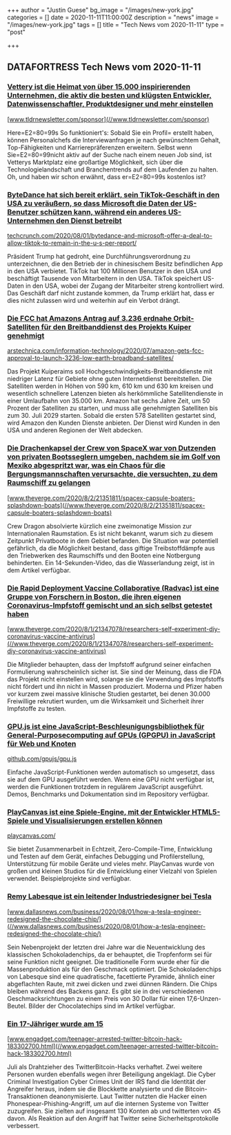 +++
author = "Justin Guese"
bg_image = "/images/new-york.jpg"
categories = []
date = 2020-11-11T11:00:00Z
description = "news"
image = "/images/new-york.jpg"
tags = []
title = "Tech News vom 2020-11-11"
type = "post"

+++

        
## DATAFORTRESS Tech News vom 2020-11-11



### [Vettery ist die Heimat von über 15.000 inspirierenden Unternehmen, die aktiv die besten und klügsten Entwickler, Datenwissenschaftler, Produktdesigner und mehr einstellen](//www.tldrnewsletter.com/sponsor)


[www.tldrnewsletter.com/sponsor](//www.tldrnewsletter.com/sponsor)


Here=E2=80=99s So funktioniert's: Sobald Sie ein Profil= erstellt haben, können Personalchefs die Interviewanfragen je nach gewünschtem Gehalt, Top-Fähigkeiten und Karrierepräferenzen erweitern. Selbst wenn Sie=E2=80=99nicht aktiv auf der Suche nach einem neuen Job sind, ist Vetterys Marktplatz eine großartige Möglichkeit, sich über die Technologielandschaft und Branchentrends auf dem Laufenden zu halten. Oh, und haben wir schon erwähnt, dass er=E2=80=99s kostenlos ist?


### [ByteDance hat sich bereit erklärt, sein TikTok-Geschäft in den USA zu veräußern, so dass Microsoft die Daten der US-Benutzer schützen kann, während ein anderes US-Unternehmen den Dienst betreibt](//techcrunch.com/2020/08/01/bytedance-and-microsoft-offer-a-deal-to-allow-tiktok-to-remain-in-the-u-s-per-report/)


[techcrunch.com/2020/08/01/bytedance-and-microsoft-offer-a-deal-to-allow-tiktok-to-remain-in-the-u-s-per-report/](//techcrunch.com/2020/08/01/bytedance-and-microsoft-offer-a-deal-to-allow-tiktok-to-remain-in-the-u-s-per-report/)


Präsident Trump hat gedroht, eine Durchführungsverordnung zu unterzeichnen, die den Betrieb der in chinesischem Besitz befindlichen App in den USA verbietet. TikTok hat 100 Millionen Benutzer in den USA und beschäftigt Tausende von Mitarbeitern in den USA. TikTok speichert US-Daten in den USA, wobei der Zugang der Mitarbeiter streng kontrolliert wird. Das Geschäft darf nicht zustande kommen, da Trump erklärt hat, dass er dies nicht zulassen wird und weiterhin auf ein Verbot drängt.


### [Die FCC hat Amazons Antrag auf 3.236 erdnahe Orbit-Satelliten für den Breitbanddienst des Projekts Kuiper genehmigt](//arstechnica.com/information-technology/2020/07/amazon-gets-fcc-approval-to-launch-3236-low-earth-broadband-satellites/)


[arstechnica.com/information-technology/2020/07/amazon-gets-fcc-approval-to-launch-3236-low-earth-broadband-satellites/](//arstechnica.com/information-technology/2020/07/amazon-gets-fcc-approval-to-launch-3236-low-earth-broadband-satellites/)


Das Projekt Kuiperaims soll Hochgeschwindigkeits-Breitbanddienste mit niedriger Latenz für Gebiete ohne guten Internetdienst bereitstellen. Die Satelliten werden in Höhen von 590 km, 610 km und 630 km kreisen und wesentlich schnellere Latenzen bieten als herkömmliche Satellitendienste in einer Umlaufbahn von 35.000 km. Amazon hat sechs Jahre Zeit, um 50 Prozent der Satelliten zu starten, und muss alle genehmigten Satelliten bis zum 30. Juli 2029 starten. Sobald die ersten 578 Satelliten gestartet sind, wird Amazon den Kunden Dienste anbieten. Der Dienst wird Kunden in den USA und anderen Regionen der Welt abdecken.


### [Die Drachenkapsel der Crew von SpaceX war von Dutzenden von privaten Bootsseglern umgeben, nachdem sie im Golf von Mexiko abgespritzt war, was ein Chaos für die Bergungsmannschaften verursachte, die versuchten, zu dem Raumschiff zu gelangen](//www.theverge.com/2020/8/2/21351811/spacex-capsule-boaters-splashdown-boats)


[www.theverge.com/2020/8/2/21351811/spacex-capsule-boaters-splashdown-boats](//www.theverge.com/2020/8/2/21351811/spacex-capsule-boaters-splashdown-boats)


Crew Dragon absolvierte kürzlich eine zweimonatige Mission zur Internationalen Raumstation. Es ist nicht bekannt, warum sich zu diesem Zeitpunkt Privatboote in dem Gebiet befanden. Die Situation war potentiell gefährlich, da die Möglichkeit bestand, dass giftige Treibstoffdämpfe aus den Triebwerken des Raumschiffs und den Booten eine Notbergung behinderten. Ein 14-Sekunden-Video, das die Wasserlandung zeigt, ist in dem Artikel verfügbar.


### [Die Rapid Deployment Vaccine Collaborative (Radvac) ist eine Gruppe von Forschern in Boston, die ihren eigenen Coronavirus-Impfstoff gemischt und an sich selbst getestet haben](//www.theverge.com/2020/8/1/21347078/researchers-self-experiment-diy-coronavirus-vaccine-antivirus)


[www.theverge.com/2020/8/1/21347078/researchers-self-experiment-diy-coronavirus-vaccine-antivirus](//www.theverge.com/2020/8/1/21347078/researchers-self-experiment-diy-coronavirus-vaccine-antivirus)


Die Mitglieder behaupten, dass der Impfstoff aufgrund seiner einfachen Formulierung wahrscheinlich sicher ist. Sie sind der Meinung, dass die FDA das Projekt nicht einstellen wird, solange sie die Verwendung des Impfstoffs nicht fördert und ihn nicht in Massen produziert. Moderna und Pfizer haben vor kurzem zwei massive klinische Studien gestartet, bei denen 30.000 Freiwillige rekrutiert wurden, um die Wirksamkeit und Sicherheit ihrer Impfstoffe zu testen.


### [GPU.js ist eine JavaScript-Beschleunigungsbibliothek für General-Purposecomputing auf GPUs (GPGPU) in JavaScript für Web und Knoten](//github.com/gpujs/gpu.js)


[github.com/gpujs/gpu.js](//github.com/gpujs/gpu.js)


Einfache JavaScript-Funktionen werden automatisch so umgesetzt, dass sie auf dem GPU ausgeführt werden. Wenn eine GPU nicht verfügbar ist, werden die Funktionen trotzdem in regulärem JavaScript ausgeführt. Demos, Benchmarks und Dokumentation sind im Repository verfügbar.


### [PlayCanvas ist eine Spiele-Engine, mit der Entwickler HTML5-Spiele und Visualisierungen erstellen können](//playcanvas.com/)


[playcanvas.com/](//playcanvas.com/)


Sie bietet Zusammenarbeit in Echtzeit, Zero-Compile-Time, Entwicklung und Testen auf dem Gerät, einfaches Debugging und Profilerstellung, Unterstützung für mobile Geräte und vieles mehr. PlayCanvas wurde von großen und kleinen Studios für die Entwicklung einer Vielzahl von Spielen verwendet. Beispielprojekte sind verfügbar.


### [Remy Labesque ist ein leitender Industriedesigner bei Tesla](//www.dallasnews.com/business/2020/08/01/how-a-tesla-engineer-redesigned-the-chocolate-chip/)


[www.dallasnews.com/business/2020/08/01/how-a-tesla-engineer-redesigned-the-chocolate-chip/](//www.dallasnews.com/business/2020/08/01/how-a-tesla-engineer-redesigned-the-chocolate-chip/)


Sein Nebenprojekt der letzten drei Jahre war die Neuentwicklung des klassischen Schokoladenchips, da er behauptet, die Tropfenform sei für seine Funktion nicht geeignet. Die traditionelle Form wurde eher für die Massenproduktion als für den Geschmack optimiert. Die Schokoladenchips von Labesque sind eine quadratische, facettierte Pyramide, ähnlich einer abgeflachten Raute, mit zwei dicken und zwei dünnen Rändern. Die Chips bleiben während des Backens ganz. Es gibt sie in drei verschiedenen Geschmacksrichtungen zu einem Preis von 30 Dollar für einen 17,6-Unzen-Beutel. Bilder der Chocolatechips sind im Artikel verfügbar.


### [Ein 17-Jähriger wurde am 15](//www.engadget.com/teenager-arrested-twitter-bitcoin-hack-183302700.html)


[www.engadget.com/teenager-arrested-twitter-bitcoin-hack-183302700.html](//www.engadget.com/teenager-arrested-twitter-bitcoin-hack-183302700.html)


Juli als Drahtzieher des TwitterBitcoin-Hacks verhaftet. Zwei weitere Personen wurden ebenfalls wegen ihrer Beteiligung angeklagt. Die Cyber Criminal Investigation Cyber Crimes Unit der IRS fand die Identität der Angreifer heraus, indem sie die Blockkette analysierte und die Bitcoin-Transaktionen deanonymisierte. Laut Twitter nutzten die Hacker einen Phonespear-Phishing-Angriff, um auf die internen Systeme von Twitter zuzugreifen. Sie zielten auf insgesamt 130 Konten ab und twitterten von 45 davon. Als Reaktion auf den Angriff hat Twitter seine Sicherheitsprotokolle verbessert.